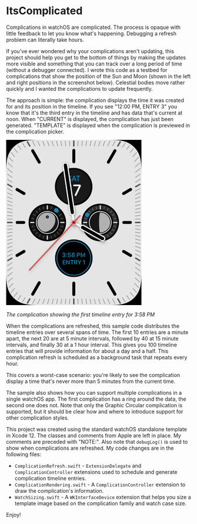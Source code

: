 # ItsComplicated

Complications in watchOS are complicated. The process is opaque with little feedback to let you know what's happening. Debugging a refresh problem can literally take hours.

If you've ever wondered why your complications aren't updating, this project should help you get to the bottom of things by making the updates more visible and something that you can track over a long period of time (without a debugger connected). I wrote this code as a testbed for complications that show the position of the Sun and Moon (shown in the left and right positions in the screenshot below). Celestial bodies move rather quickly and I wanted the complications to update frequently.

The approach is simple: the complication displays the time it was created for and its position in the timeline. If you see "12:00 PM, ENTRY 3" you know that it's the third entry in the timeline and has data that's current at noon. When "CURRENT" is displayed, the complication has just been generated. "TEMPLATE" is displayed when the complication is previewed in the complication picker.

![Screenshot of complication with time and entry number displayed](Screenshot.png)

_The complication showing the first timeline entry for 3:58 PM_

When the complications are refreshed, this sample code distributes the timeline entries over several spans of time. The first 10 entries are a minute apart, the next 20 are at 5 minute intervals, followed by 40 at 15 minute intervals, and finally 30 at a 1 hour interval. This gives you 100 timeline entries that will provide information for about a day and a half. This complication refresh is scheduled as a background task that repeats every hour.

This covers a worst-case scenario: you're likely to see the complication display a time that's never more than 5 minutes from the current time.

The sample also shows how you can support multiple complications in a single watchOS app. The first complication has a ring around the data, the second one does not. Note that only the Graphic Circular complication is supported, but it should be clear how and where to introduce support for other complication styles.

This project was created using the standard watchOS standalone template in Xcode 12. The classes and comments from Apple are left in place. My comments are preceded with "NOTE:". Also note that `debugLog()` is used to show when complications are refreshed. My code changes are in the following files:

* `ComplicationRefresh.swift` - `ExtensionDelegate` and `ComplicationController` extensions used to schedule and generate complication timeline entries.
* `ComplicationRendering.swift` - A `ComplicationController` extension to draw the complication's information.
* `WatchSizing.swift` - A `WKInterfaceDevice` extension that helps you size a template image based on the complication family and watch case size.

Enjoy!

